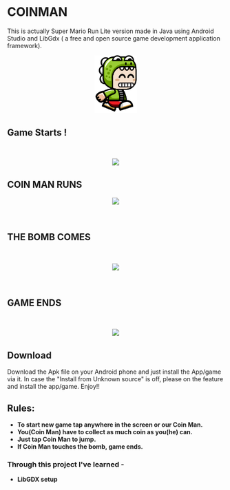 # COINMAN
This is actually Super Mario Run Lite version made in Java using Android Studio and LibGdx ( a free and open source game development application framework).
<p align="center">
     <img src="https://github.com/AArgharupa/COINMAN/blob/master/android/res/drawable-hdpi/frame.png" alt="Screenshot Assistant" width="20%">
</p>

## Game Starts !
</br>
<P align="center">
     <img src="https://github.com/AArgharupa/Coin-Man-APK/blob/master/coinManScreenShots/Screenshot_1600718548.png"    height="500">
</P>

## COIN MAN RUNS

<p align="center">
     <img src="https://github.com/AArgharupa/Coin-Man-APK/blob/master/coinManScreenShots/Screenshot_1600718590.png"    height="500">
</p>
</br>

## THE BOMB COMES 

</br>

<p align="center">
     <img src="https://github.com/AArgharupa/Coin-Man-APK/blob/master/coinManScreenShots/Screenshot_1600718632.png"    height="500">
</p>
</BR>

## GAME ENDS

</br>

<p align="center">
     <img src="https://github.com/AArgharupa/Coin-Man-APK/blob/master/coinManScreenShots/Screenshot_1600718593.png"    height="500">
</p>



## Download
Download the Apk file on your Android phone and just install the  App/game via it. In case the "Install from Unknown source" is off, please on the feature and install the app/game. Enjoy!!

## Rules:
* **To start new game tap anywhere in the screen or our Coin Man.**
* **You(Coin Man) have to collect as much coin as you(he) can.**
* **Just tap Coin Man to jump.**
* **If Coin Man touches the bomb, game ends.**




### Through this project I've learned -
* **LibGDX setup**
